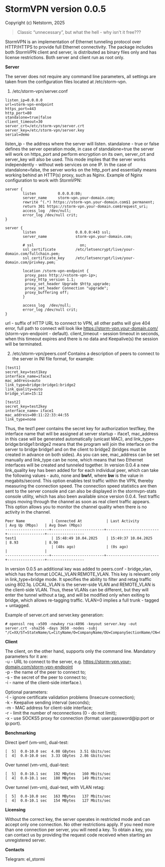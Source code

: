 StormVPN version 0.0.5
============================
Copyright (c) Netstorm, 2025

> Classic “unnecessary”, but what the hell - why isn't it free???

StormVPN is an implementation of Ethernet tunneling protocol over HTTP/HTTPS to provide full Ethernet connectivity. The package includes both StormVPN client and server, is distributed as binary files only and has license restrictions. Both server and client run as root only.

**Server**

The server does not require any command line parameters, all settings are taken from the configuration files located at /etc/storm-vpn.

1) /etc/storm-vpn/server.conf
```
listen_ip=0.0.0.0
url=storm-vpn-endpoint
https_port=443
http_port=80
standalone=true|false
client_timeout=30
server_crt=/etc/storm-vpn/server.crt
server_key=/etc/storm-vpn/server.key
serial=demo
```

listen_ip - the address where the server will listen. standalone - true or false defines the server operation mode, in case of standalone=true the server will work on https_port and perform encryption on its own, server_crt and server_key will also be used. This mode implies that the server works independently - without web services on one IP. In the case of standalone=false, the server works on the http_port and essentially means working behind an HTTP(s) proxy, such as Nginx. Example of Nginx configuration to work with StormVPN:

```
server {
        listen          0.0.0.0:80;
        server_name     storm-vpn.your-domain.com;
        rewrite ^(.*) https://storm-vpn.your-domain.com$1 permanent;
        return 301 https://storm-vpn.your-domain.com$request_uri;
        access_log  /dev/null;
        error_log /dev/null crit;
}

server {
        listen                  0.0.0.0:443 ssl;
        server_name             storm-vpn.your-domain.com;

        # ssl                     on;
        ssl_certificate         /etc/letsencrypt/live/your-domain.com/fullchain.pem;
        ssl_certificate_key     /etc/letsencrypt/live/your-domain.com/privkey.pem;

        location /storm-vpn-endpoint {
         proxy_pass http://<storm-vpn-ip>;
         proxy_http_version 1.1;
         proxy_set_header Upgrade $http_upgrade;
         proxy_set_header Connection "upgrade";
         proxy_buffering off;
        }

        access_log  /dev/null;
        error_log /dev/null crit;
}
```

url - suffix of HTTP URL to connect to VPN, all other paths will give 404 error, full path to connect will look like https://storm-vpn.your-domain.com/<url> (storm-vpn-endpoint - default). client_timeout - session timeout in seconds, when this timeout expires and there is no data and Keepalive(s) the session will be terminated.

2) /etc/storm-vpn/peers.conf
Contains a description of peers to connect to the server in INI file format, for example:
```
[test1]
secret_key=test1key
interface_name=iface1
mac_address=auto
link_type=bridge:bridge1:bridge2
link_quality=auto
bridge_vlan=15:12

[test2]
secret_key=test2key
interface_name= iface1
mac_address=00:11:22:33:44:55
link_type=none 
```

Thus, the test1 peer contains the secret key for authorization test1key, the interface name that will be assigned at server startup - iface1, mac_address in this case will be generated automatically (unicast MAC), and link_type= bridge:bridge1:bridge2 means that the program will join the interface on the server to bridge bridge1 and on the client to bridge2 (bridges must be created in advance on both sides). As you can see, mac_address can be set manually and link_type can be none, which means that two Ethernet interfaces will be created and tunneled together.
In version 0.0.4 a new link_quality key has been added for for each individual peer, which can take the following values - auto, none and **bw**M, where **bw** is the value in megabits/second. This option enables test traffic within the VPN, thereby measuring the connection speed. The connection speed statistics are then sent to the server console and can also be displayed in the stormvpn-stats console utility, which has also been available since version 0.0.4. Test traffic stops moving through the channel as soon as real client traffic appears. This option allows you to monitor the channel quality when there is no activity in the channel.

```
Peer Name            | Connected At           | Last Activity          | Avg Up (Mbps)   | Avg Down (Mbps)
--------------------+------------------------+------------------------+-----------------+-----------------
test1                | 15:48:49 10.04.2025    | 15:49:37 10.04.2025    | 8.93            | 8.90           
                     | (48s ago)              | (0s ago)               |                 |                
--------------------+------------------------+------------------------+-----------------+-----------------
```

In version 0.0.5 an additional key was added to peers.conf - bridge_vlan, which has the format LOCAL_VLAN:REMOTE_VLAN. This key is relevant only in link_type=bridge mode. It specifies the ability to filter and retag traffic using 802.1q. LOCAL_VLAN is the server-side VLAN and REMOTE_VLAN is the client-side VLAN. Thus, these VLANs can be different, but they will enter the tunnel without a tag, and will be modified only when exiting to bridge, which allows re-tagging traffic. VLAN=0 implies a full trunk - tagged + untagged.

Example of server.crt and server.key generation:
```
# openssl req -x509 -newkey rsa:4096 -keyout server.key -out server.crt -sha256 -days 3650 -nodes -subj "/C=XX/ST=StateName/L=CityName/O=CompanyName/OU=CompanySectionName/CN=CommonNameOrHostname"
```

**Client**

The client, on the other hand, supports only the command line. Mandatory parameters for it are:\
-u - URL to connect to the server, e.g. https://storm-vpn.your-domain.com/storm-vpn-endpoint \
-p - the name of the peer to connect to;\
-s - the secret of the peer to connect to;\
-i - name of the client-side interface.\

Optional parameters:\
-I - ignore certificate validation problems (Insecure connection);\
-k - Keepalive sending interval (seconds);\
-m - MAC address for client-side interface;\
-r - limit the number of reconnections (0 - do not limit);\
-x - use SOCKS5 proxy for connection (format: user:password@ip:port or ip:port).

**Benchmarking**

Direct iperf (vm-vm), dual-test:
```
[  5]  0.0-10.0 sec  4.08 GBytes  3.51 Gbits/sec
[  4]  0.0-10.0 sec  3.33 GBytes  2.86 Gbits/sec
```

Over tunnel (vm-vm), dual-test:
```
[  5]  0.0-10.1 sec   192 MBytes   160 Mbits/sec
[  4]  0.0-10.1 sec   180 MBytes   149 Mbits/sec
```

Over tunnel (vm-vm), dual-test, with VLAN retag:
```
[  5]  0.0-10.0 sec   163 MBytes   137 Mbits/sec
[  4]  0.0-10.1 sec   154 MBytes   127 Mbits/sec
```

**Licensing**

Without the correct key, the server operates in restricted mode and can accept only one connection. No other restrictions apply. If you need more than one connection per server, you will need a key. To obtain a key, you can contact us by providing the request code received when starting an unregistered server.

**Contacts**

Telegram: el_stormi
